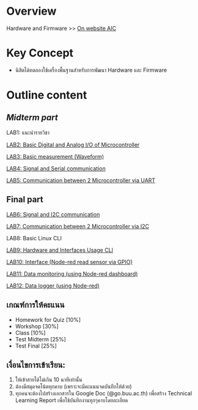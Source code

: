 # Overview
Hardware and Firmware >> [On website AIC](https://docs.aic-eec.com/embedded-systems/hardware-and-firmware)

# Key Concept
- นิสิตได้ทดลองใช้เครื่องพื้นฐานสำหรับการพัฒนา Hardware และ Firmware

# Outline content
## ***Midterm part***
LAB1: แนะนำรายวิชา

[LAB2: Basic Digital and Analog I/O of Microcontroller](https://github.com/Advance-Innovation-Centre-AIC/EE_Curriculum/blob/main/term2_65_EMB64_Applied_ES/LAB_Basic_Digital_and_Analog_IO.md)

[LAB3: Basic measurement (Waveform)](https://docs.aic-eec.com/embedded-systems/hardware-and-firmware/lab1-oscilloscope/waveform)

[LAB4: Signal and Serial communication](https://docs.aic-eec.com/embedded-systems/hardware-and-firmware/lab1-oscilloscope/basic-digital-and-analog-i-o)

[LAB5: Communication between 2 Microcontroller via UART](https://github.com/Advance-Innovation-Centre-AIC/EE_Curriculum/blob/main/term2_65_EMB64_Applied_ES/LAB_Communication%20between%202_Microcontroller_via_UART.md)
 
## **Final part**
[LAB6: Signal and I2C communication](https://docs.aic-eec.com/embedded-systems/hardware-and-firmware/interfacing-and-communication/lab-i2c-protocol)

[LAB7: Communication between 2 Microcontroller via I2C](https://github.com/Advance-Innovation-Centre-AIC/EE_Curriculum/blob/main/term2_65_EMB64_Applied_ES/LAB_Communication_between_%202_Microcontroller_via_I2C.md) 

LAB8: Basic Linux CLI

[LAB9: Hardware and Interfaces Usage CLI](https://docs.aic-eec.com/computer-operation-system/development-on-crowpi/hardware-and-interfaces-usage-cli)

[LAB10: Interface (Node-red  read sensor via GPIO)](https://github.com/Advance-Innovation-Centre-AIC/EE_Curriculum/blob/main/term2_65_EMB64_Applied_ES/LAB_Node-red_with_Raspberry_Pi_GPIO.md)

[LAB11: Data monitoring (using Node-red dashboard)](https://github.com/Advance-Innovation-Centre-AIC/EE_Curriculum/blob/main/term2_65_EMB64_Applied_ES/LAB_Basic_Node-red_Dashboard.md)

[LAB12: Data logger (using Node-red)](https://github.com/Advance-Innovation-Centre-AIC/EE_Curriculum/tree/main/term2_65_EMB62_IoT/LAB03)


## **เกณฑ์การให้คะแนน**

- Homework for Quiz [10%]
- Workshop [30%]
- Class [10%]
- Test Midterm [25%] 
- Test Final [25%]


## **เงื่อนไขการเข้าเรียน:**

1. ให้เข้าสายได้ไม่เกิน 10 นาทีเท่านั้น
2. ต้องมีสมุดจดโน้ตทุกคาบ (เพราะจะมีคะแนนจดบันทึกให้ด้วย)
3. ทุกคนจะต้องไปสร้างเอกสารใน Google Doc (@go.buu.ac.th) เพื่อสร้าง Technical Learning Report เพื่อใช้บันทึกงานทุกๆคาบโดยละเอียด




